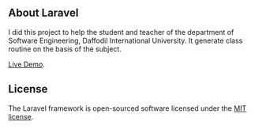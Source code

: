 
## About Laravel

I did this project to help the student and teacher of the department of Software Engineering, Daffodil International University.
It generate class routine on the basis of the subject.

[Live Demo](http://mhzahid.tk/).


## License

The Laravel framework is open-sourced software licensed under the [MIT license](http://opensource.org/licenses/MIT).
